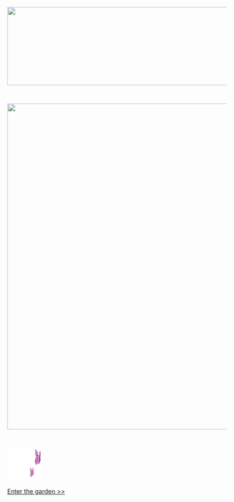 
<p align="center">
<img src="https://github.com/lady-h-world/My_Garden/blob/main/images/title.png" width="600" height="180" />
</p>

#


<p align="center">
<img src="https://github.com/lady-h-world/My_Garden/blob/main/images/my_garden.png" width="800" height="750" />
</p>

#
<p align="left">
<img src="https://github.com/lady-h-world/My_Garden/blob/main/images/follow_us.png" width="80" height="75" />
</p>

[Enter the garden >>][1]


[1]:https://github.com/lady-h-world/My_Garden/blob/main/README.md

